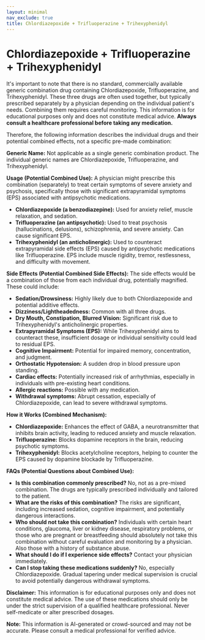 ```yaml
---
layout: minimal
nav_exclude: true
title: Chlordiazepoxide + Trifluoperazine + Trihexyphenidyl
---
```


# Chlordiazepoxide + Trifluoperazine + Trihexyphenidyl

It's important to note that there is no standard, commercially available generic combination drug containing Chlordiazepoxide, Trifluoperazine, and Trihexyphenidyl.  These three drugs are often used together, but typically prescribed separately by a physician depending on the individual patient's needs.  Combining them requires careful monitoring.  This information is for educational purposes only and does not constitute medical advice.  **Always consult a healthcare professional before taking any medication.**


Therefore, the following information describes the individual drugs and their potential combined effects, not a specific pre-made combination:


**Generic Name:**  Not applicable as a single generic combination product.  The individual generic names are Chlordiazepoxide, Trifluoperazine, and Trihexyphenidyl.


**Usage (Potential Combined Use):**  A physician might prescribe this combination (separately) to treat certain symptoms of severe anxiety and psychosis, specifically those with significant extrapyramidal symptoms (EPS) associated with antipsychotic medications.  

* **Chlordiazepoxide (a benzodiazepine):**  Used for anxiety relief, muscle relaxation, and sedation.
* **Trifluoperazine (an antipsychotic):** Used to treat psychosis (hallucinations, delusions), schizophrenia, and severe anxiety.  Can cause significant EPS.
* **Trihexyphenidyl (an anticholinergic):** Used to counteract extrapyramidal side effects (EPS) caused by antipsychotic medications like Trifluoperazine.  EPS include muscle rigidity, tremor, restlessness, and difficulty with movement.


**Side Effects (Potential Combined Side Effects):** The side effects would be a combination of those from each individual drug, potentially magnified. These could include:

* **Sedation/Drowsiness:** Highly likely due to both Chlordiazepoxide and potential additive effects.
* **Dizziness/Lightheadedness:** Common with all three drugs.
* **Dry Mouth, Constipation, Blurred Vision:**  Significant risk due to Trihexyphenidyl's anticholinergic properties.
* **Extrapyramidal Symptoms (EPS):**  While Trihexyphenidyl aims to counteract these, insufficient dosage or individual sensitivity could lead to residual EPS.
* **Cognitive Impairment:**  Potential for impaired memory, concentration, and judgment.
* **Orthostatic Hypotension:**  A sudden drop in blood pressure upon standing.
* **Cardiac effects:**  Potentially increased risk of arrhythmias, especially in individuals with pre-existing heart conditions.
* **Allergic reactions:**  Possible with any medication.
* **Withdrawal symptoms:**  Abrupt cessation, especially of Chlordiazepoxide, can lead to severe withdrawal symptoms.


**How it Works (Combined Mechanism):**

* **Chlordiazepoxide:** Enhances the effect of GABA, a neurotransmitter that inhibits brain activity, leading to reduced anxiety and muscle relaxation.
* **Trifluoperazine:** Blocks dopamine receptors in the brain, reducing psychotic symptoms.
* **Trihexyphenidyl:** Blocks acetylcholine receptors, helping to counter the EPS caused by dopamine blockade by Trifluoperazine.


**FAQs (Potential Questions about Combined Use):**

* **Is this combination commonly prescribed?** No, not as a pre-mixed combination. The drugs are typically prescribed individually and tailored to the patient.
* **What are the risks of this combination?** The risks are significant, including increased sedation, cognitive impairment, and potentially dangerous interactions.
* **Who should not take this combination?**  Individuals with certain heart conditions, glaucoma, liver or kidney disease, respiratory problems, or those who are pregnant or breastfeeding should absolutely not take this combination without careful evaluation and monitoring by a physician.  Also those with a history of substance abuse.
* **What should I do if I experience side effects?** Contact your physician immediately.
* **Can I stop taking these medications suddenly?** No, especially Chlordiazepoxide.  Gradual tapering under medical supervision is crucial to avoid potentially dangerous withdrawal symptoms.


**Disclaimer:** This information is for educational purposes only and does not constitute medical advice.  The use of these medications should only be under the strict supervision of a qualified healthcare professional.  Never self-medicate or alter prescribed dosages.


**Note:** This information is AI-generated or crowd-sourced and may not be accurate. Please consult a medical professional for verified advice.